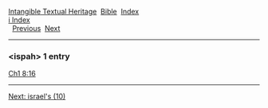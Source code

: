 [Intangible Textual Heritage](../../index)  [Bible](../index) 
[Index](index)   
[i Index](_i_)  
  [Previous](c05964)  [Next](c05966) 

------------------------------------------------------------------------

### &lt;ispah&gt; 1 entry

[Ch1 8:16](../kjv/ch1008.htm#016)  

------------------------------------------------------------------------

[Next: israel's (10)](c05966)
